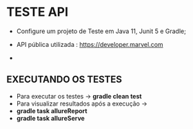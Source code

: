 # **TESTE API** #

* Configure um projeto de Teste em Java 11, Junit 5 e Gradle;
* API pública utilizada : https://developer.marvel.com 

* 
## EXECUTANDO OS TESTES ##
* Para executar os testes -> **gradle clean test**
* Para visualizar resultados após a execução -> 
* **gradle task allureReport**
* **gradle task allureServe**